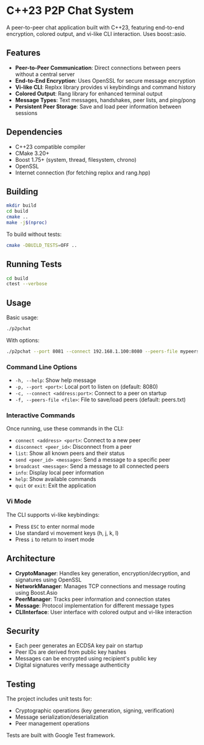 # C++23 P2P Chat System

A peer-to-peer chat application built with C++23, featuring end-to-end encryption, colored output, and vi-like CLI interaction. Uses boost::asio.

## Features

- **Peer-to-Peer Communication**: Direct connections between peers without a central server
- **End-to-End Encryption**: Uses OpenSSL for secure message encryption
- **Vi-like CLI**: Replxx library provides vi keybindings and command history
- **Colored Output**: Rang library for enhanced terminal output
- **Message Types**: Text messages, handshakes, peer lists, and ping/pong
- **Persistent Peer Storage**: Save and load peer information between sessions

## Dependencies

- C++23 compatible compiler
- CMake 3.20+
- Boost 1.75+ (system, thread, filesystem, chrono)
- OpenSSL
- Internet connection (for fetching replxx and rang.hpp)

## Building

```bash
mkdir build
cd build
cmake ..
make -j$(nproc)
```

To build without tests:
```bash
cmake -DBUILD_TESTS=OFF ..
```

## Running Tests

```bash
cd build
ctest --verbose
```

## Usage

Basic usage:
```bash
./p2pchat
```

With options:
```bash
./p2pchat --port 8081 --connect 192.168.1.100:8080 --peers-file mypeers.txt
```

### Command Line Options

- `-h, --help`: Show help message
- `-p, --port <port>`: Local port to listen on (default: 8080)
- `-c, --connect <address:port>`: Connect to a peer on startup
- `-f, --peers-file <file>`: File to save/load peers (default: peers.txt)

### Interactive Commands

Once running, use these commands in the CLI:

- `connect <address> <port>`: Connect to a new peer
- `disconnect <peer_id>`: Disconnect from a peer
- `list`: Show all known peers and their status
- `send <peer_id> <message>`: Send a message to a specific peer
- `broadcast <message>`: Send a message to all connected peers
- `info`: Display local peer information
- `help`: Show available commands
- `quit` or `exit`: Exit the application

### Vi Mode

The CLI supports vi-like keybindings:
- Press `ESC` to enter normal mode
- Use standard vi movement keys (h, j, k, l)
- Press `i` to return to insert mode

## Architecture

- **CryptoManager**: Handles key generation, encryption/decryption, and signatures using OpenSSL
- **NetworkManager**: Manages TCP connections and message routing using Boost.Asio
- **PeerManager**: Tracks peer information and connection states
- **Message**: Protocol implementation for different message types
- **CLIInterface**: User interface with colored output and vi-like interaction

## Security

- Each peer generates an ECDSA key pair on startup
- Peer IDs are derived from public key hashes
- Messages can be encrypted using recipient's public key
- Digital signatures verify message authenticity

## Testing

The project includes unit tests for:
- Cryptographic operations (key generation, signing, verification)
- Message serialization/deserialization
- Peer management operations

Tests are built with Google Test framework.
